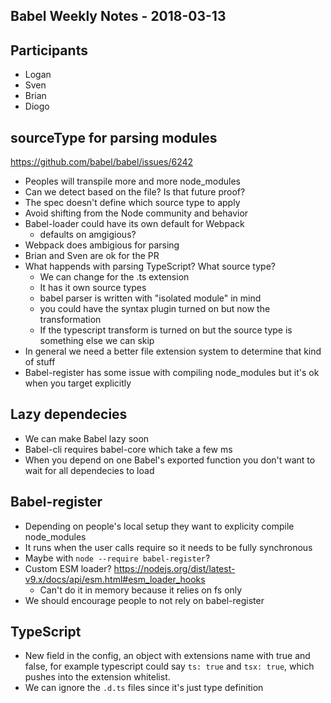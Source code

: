 ## Babel Weekly Notes - 2018-03-13

## Participants

- Logan
- Sven
- Brian
- Diogo

## sourceType for parsing modules

https://github.com/babel/babel/issues/6242

- Peoples will transpile more and more node_modules
- Can we detect based on the file? Is that future proof?
- The spec doesn't define which source type to apply
- Avoid shifting from the Node community and behavior
- Babel-loader could have its own default for Webpack
    - defaults on amgigious?
- Webpack does ambigious for parsing
- Brian and Sven are ok for the PR
- What happends with parsing TypeScript? What source type?
    - We can change for the .ts extension
    - It has it own source types
    - babel parser is written with "isolated module" in mind
    - you could have the syntax plugin turned on but now the transformation
    - If the typescript transform is turned on but the source type is something else we can skip
- In general we need a better file extension system to determine that kind of stuff
- Babel-register has some issue with compiling node_modules but it's ok when you target explicitly

## Lazy dependecies

- We can make Babel lazy soon
- Babel-cli requires babel-core which take a few ms
- When you depend on one Babel's exported function you don't want to wait for all dependecies to load

## Babel-register

- Depending on people's local setup they want to explicity compile node_modules
- It runs when the user calls require so it needs to be fully synchronous
- Maybe with `node --require babel-register`?
- Custom ESM loader? https://nodejs.org/dist/latest-v9.x/docs/api/esm.html#esm_loader_hooks
    - Can't do it in memory because it relies on fs only
- We should encourage people to not rely on babel-register 

## TypeScript

- New field in the config, an object with extensions name with true and false, for example typescript could say `ts: true` and `tsx: true`, which pushes into the extension whitelist.
- We can ignore the `.d.ts` files since it's just type definition
